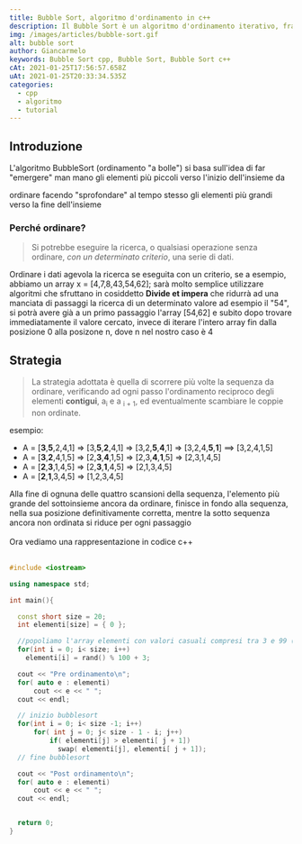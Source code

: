 ```yaml
---
title: Bubble Sort, algoritmo d'ordinamento in c++ 
description: Il Bubble Sort è un algoritmo d'ordinamento iterativo, fra i più semplici da implementare, con una complessità di O(n^2)
img: /images/articles/bubble-sort.gif
alt: bubble sort
author: Giancarmelo
keywords: Bubble Sort cpp, Bubble Sort, Bubble Sort c++
cAt: 2021-01-25T17:56:57.658Z
uAt: 2021-01-25T20:33:34.535Z
categories: 
  - cpp
  - algoritmo
  - tutorial
---
```


## Introduzione

L'algoritmo BubbleSort (ordinamento "a bolle") si basa sull'idea di far "emergere" man mano gli elementi più piccoli verso l'inizio dell'insieme da 

ordinare facendo "sprofondare" al tempo stesso gli elementi più grandi verso la fine dell'insieme

### Perché ordinare?

> Si potrebbe eseguire la ricerca, o qualsiasi operazione senza ordinare, *con un determinato criterio*, una serie di dati.

Ordinare i dati agevola la ricerca se eseguita con un criterio, se a esempio, abbiamo un array x = [4,7,8,43,54,62]; sarà molto semplice utilizzare algoritmi che sfruttano in cosiddetto **Divide et impera** che ridurrà ad una manciata di passaggi la ricerca di un determinato valore ad esempio il "54", si potrà avere già a un primo passaggio l'array [54,62] e subito dopo trovare immediatamente il valore cercato, invece di iterare l'intero array fin dalla posizione 0 alla posizone n, dove n nel nostro caso è 4


## Strategia 

> La strategia adottata è quella di scorrere più volte la sequenza da ordinare, verificando ad ogni passo l'ordinamento reciproco degli elementi **contigui**, a<sub>i</sub> e a <sub>i + 1</sub>, ed eventualmente scambiare le coppie non ordinate.

esempio:

- A = [**3**,**5**,2,4,1] => [3,**5**,**2**,4,1] => [3,2,**5**,**4**,1] => [3,2,4,**5**,**1**] ==> [3,2,4,1,5]
- A = [**3**,**2**,4,1,5] => [2,**3**,**4**,1,5] => [2,3,**4**,**1**,5] => [2,3,1,4,5]
- A = [**2**,**3**,1,4,5] => [2,**3**,**1**,4,5] => [2,1,3,4,5]
- A = [**2**,**1**,3,4,5] => [1,2,3,4,5]

Alla fine di ognuna delle quattro scansioni della sequenza, l'elemento più grande del sottoinsieme ancora da ordinare, finisce in fondo alla sequenza, nella sua posizione definitivamente corretta, mentre la sotto sequenza ancora non ordinata si riduce per ogni passaggio <br /><br />
Ora vediamo una rappresentazione in codice c++
<br /><br />

```cpp
#include <iostream>

using namespace std;

int main(){

  const short size = 20;
  int elementi[size] = { 0 };

  //popoliamo l'array elementi con valori casuali compresi tra 3 e 99 ( estremi inclusi )
  for(int i = 0; i< size; i++)
    elementi[i] = rand() % 100 + 3;

  cout << "Pre ordinamento\n";
  for( auto e : elementi)
      cout << e << " ";
  cout << endl;

  // inizio bubblesort
  for(int i = 0; i< size -1; i++)
      for( int j = 0; j< size - 1 - i; j++)
          if( elementi[j] > elementi[ j + 1])
            swap( elementi[j], elementi[ j + 1]);
  // fine bubblesort 

  cout << "Post ordinamento\n";
  for( auto e : elementi)
      cout << e << " ";
  cout << endl;


  return 0;
}
```